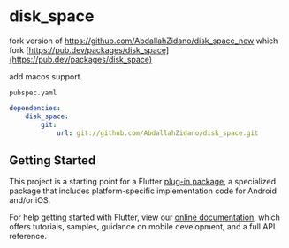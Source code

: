 # disk_space

fork version of https://github.com/AbdallahZidano/disk_space_new which fork  [https://pub.dev/packages/disk_space](https://pub.dev/packages/disk_space)  

add macos support.  

`pubspec.yaml`

``` yaml
dependencies:
    disk_space:
        git:
            url: git://github.com/AbdallahZidano/disk_space.git
```

## Getting Started

This project is a starting point for a Flutter
[plug-in package](https://flutter.dev/developing-packages/),
a specialized package that includes platform-specific implementation code for
Android and/or iOS.

For help getting started with Flutter, view our 
[online documentation](https://flutter.dev/docs), which offers tutorials, 
samples, guidance on mobile development, and a full API reference.
